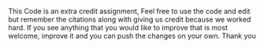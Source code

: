 This Code is an extra credit assignment, Feel free to use the code and edit but remember the citations along with giving us credit because we worked hard. If you see anything that you would like to improve that is most welcome, improve it and you can push the changes on your own. 
Thank you 
